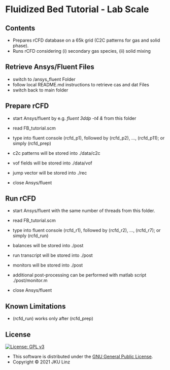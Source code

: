 # Fluidized Bed Tutorial - Lab Scale

## Contents

- Prepares rCFD database on a 65k grid (C2C patterns for gas and solid phase).
- Runs rCFD considering (i) secondary gas species, (ii) solid mixing

## Retrieve Ansys/Fluent Files

- switch to /ansys_fluent Folder
- follow local README.md instructions to retrieve cas and dat Files
- switch back to main folder

## Prepare rCFD

- start Ansys/fluent by e.g. *fluent 3ddp -t4 &* from this folder
- read FB_tutorial.scm
- type into fluent console (rcfd_p1), followed by (rcfd_p2), ..., (rcfd_p11); or simply (rcfd_prep)

- c2c patterns will be stored into ./data/c2c
- vof fields will be stored into ./data/vof
- jump vector will be stored into ./rec

- close Ansys/fluent

## Run rCFD

- start Ansys/fluent with the same number of threads from this folder.
- read FB_tutorial.scm
- type into fluent console (rcfd_r1), followed by (rcfd_r2), ..., (rcfd_r7); or simply (rcfd_run)

- balances will be stored into ./post
- run transcript will be stored into ./post
- monitors will be stored into ./post

- additional post-processing can be performed with matlab script ./post/monitor.m

- close Ansys/fluent

## Known Limitations

- (rcfd_run) works only after (rcfd_prep)

## License

[![License: GPL v3](https://img.shields.io/badge/License-GPL%20v3-blue.svg)](https://www.gnu.org/licenses/gpl-3.0.html)

- This software is distributed under the [GNU General Public License](https://www.gnu.org/licenses/gpl-3.0.html).
- Copyright © 2021 JKU Linz
